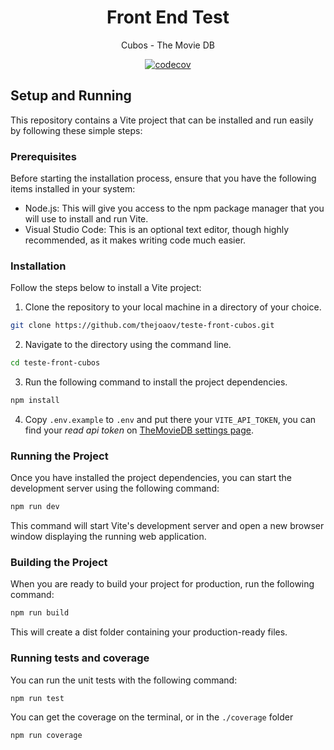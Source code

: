<div align="center">

# Front End Test
Cubos - The Movie DB

[![codecov](https://codecov.io/gh/thejoaov/teste-front-cubos/branch/master/graph/badge.svg?token=ODd7u8teLp)](https://codecov.io/gh/thejoaov/teste-front-cubos)
</div>

## Setup and Running

This repository contains a Vite project that can be installed and run easily by following these simple steps:

### Prerequisites

Before starting the installation process, ensure that you have the following items installed in your system:

- Node.js: This will give you access to the npm package manager that you will use to install and run Vite.
- Visual Studio Code: This is an optional text editor, though highly recommended, as it makes writing code much easier.
### Installation

Follow the steps below to install a Vite project:

1. Clone the repository to your local machine in a directory of your choice.
```Bash
git clone https://github.com/thejoaov/teste-front-cubos.git
```

2. Navigate to the directory using the command line.
```Bash
cd teste-front-cubos
```
3. Run the following command to install the project dependencies.
```Bash
npm install
```
4. Copy `.env.example` to `.env` and put there your `VITE_API_TOKEN`, you can find your _read api token_ on [TheMovieDB settings page](https://www.themoviedb.org/settings/api).

### Running the Project
Once you have installed the project dependencies, you can start the development server using the following command:

```Bash
npm run dev
```

This command will start Vite's development server and open a new browser window displaying the running web application.

### Building the Project

When you are ready to build your project for production, run the following command:

```Bash
npm run build
```

This will create a dist folder containing your production-ready files.

### Running tests and coverage
You can run the unit tests with the following command:
```bash
npm run test
```
You can get the coverage on the terminal, or in the `./coverage` folder
```bash
npm run coverage
```